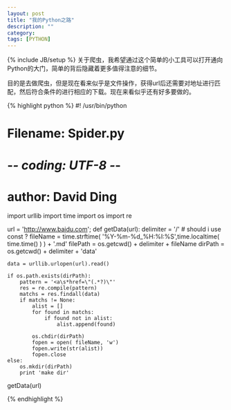 ```yaml
---
layout: post
title: "我的Python之路"
description: ""
category: 
tags: [PYTHON]
---
```


{% include JB/setup %}
关于爬虫，我希望通过这个简单的小工具可以打开通向Python的大门，简单的背后隐藏着更多值得注意的细节。

目的是去做爬虫，但是现在看来似乎是文件操作，获得url后还需要对地址进行匹配，然后符合条件的进行相应的下载。现在来看似乎还有好多要做的。

{% highlight python %}
#! /usr/bin/python
# Filename: Spider.py
# -*- coding: UTF-8 -*-
# author: David Ding

import urllib
import time 
import os
import re

url = 'http://www.baidu.com';
def getData(url):
	delimiter = '/' # should i use const ?
	fileName = time.strftime( '%Y-%m-%d_%H:%I:%S',time.localtime( time.time() ) ) + '.md'
	filePath = os.getcwd() + delimiter + fileName
	dirPath = os.getcwd() + delimiter + 'data'

	data = urllib.urlopen(url).read()

	if os.path.exists(dirPath):
		pattern = '<a\s*href=\"(.*?)\"'
		res = re.compile(pattern)
		matchs = res.findall(data)
		if matchs != None:
			alist = []
			for found in matchs:
				if found not in alist:
					alist.append(found)

			os.chdir(dirPath)
			fopen = open( fileName, 'w')
			fopen.write(str(alist))
			fopen.close
	else:
		os.mkdir(dirPath)
		print 'make dir'


getData(url)

{% endhighlight %}
